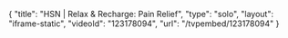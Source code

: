 {
    "title": "HSN | Relax & Recharge: Pain Relief",
    "type": "solo",
    "layout": "iframe-static",
    "videoId": "123178094",
    "url": "\/tvpembed\/123178094"
}